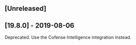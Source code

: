## [Unreleased]


## [19.8.0] - 2019-08-06
Deprecated. Use the Cofense Intelligence integration instead.
